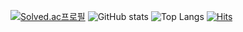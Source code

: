 
  [![Solved.ac프로필](http://mazassumnida.wtf/api/generate_badge?boj=jeno0104)](https://solved.ac/{handle})
  ![GitHub stats](https://github-readme-stats.vercel.app/api?username=jeno0104&show_icons=true&theme=radical)
  ![Top Langs](https://github-readme-stats.vercel.app/api/top-langs/?username=jeno0104&layout=compact&theme=tokyonight)
  [![Hits](https://hits.seeyoufarm.com/api/count/incr/badge.svg?url=https%3A%2F%2Fgithub.com%2Fjeno0104&count_bg=%2379C83D&title_bg=%23555555&icon=&icon_color=%23E7E7E7&title=hits&edge_flat=false)](https://hits.seeyoufarm.com)
<!--
**jeno0104/jeno0104** is a ✨ _special_ ✨ repository because its `README.md` (this file) appears on your GitHub profile.

Here are some ideas to get you started:

- 🔭 I’m currently working on ...
- 🌱 I’m currently learning ...
- 👯 I’m looking to collaborate on ...
- 🤔 I’m looking for help with ...
- 💬 Ask me about ...
- 📫 How to reach me: ...
- 😄 Pronouns: ...
- ⚡ Fun fact: ...
-->
